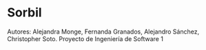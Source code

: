 # Sorbil

Autores: Alejandra Monge, Fernanda Granados, Alejandro Sánchez, Christopher Soto.
Proyecto de Ingeniería de Software 1
